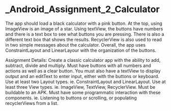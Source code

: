 # _Android_Assignment_2_Calculator

The app should load a black calculator with a pink button. At the top, using ImageView is an image of a star. Using textView, the buttons have numbers and there is a text box 
to see what buttons you are pressing. There is also a different text box that shows the results. RecyclerView is also used to read in two simple messages about the 
calculator. Overall, the app uses ConstraintLayout and LinearLayour with the organization of the buttons. 


Assignment Details:
Create a classic calculator app with the ability to add, subtract, divide and multiply. 
Must have buttons with all numbers and actions as well as a clear button. 
You must also have a textView to display output and an editText to enter input, either with the buttons or keyboard.
Use at least two Layout types. ie. ConstraintLayout and LinearLayout.
Use at least three View types. ie. ImageView, TextView, RecyclerView.
Must be buildable to an APK.
Must have some programmatic interaction with these components. ie. Listening to buttons or scrolling, or populating recyclerViews from a list.
